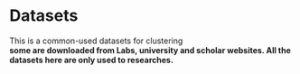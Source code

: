 # Datasets
This is a common-used datasets for clustering  <b>  
some are downloaded from Labs, university and scholar websites. All the datasets here are only used to researches.
